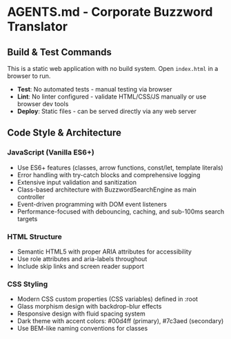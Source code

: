 # AGENTS.md - Corporate Buzzword Translator

## Build & Test Commands
This is a static web application with no build system. Open `index.html` in a browser to run.
- **Test**: No automated tests - manual testing via browser
- **Lint**: No linter configured - validate HTML/CSS/JS manually or use browser dev tools
- **Deploy**: Static files - can be served directly via any web server

## Code Style & Architecture

### JavaScript (Vanilla ES6+)
- Use ES6+ features (classes, arrow functions, const/let, template literals)
- Error handling with try-catch blocks and comprehensive logging
- Extensive input validation and sanitization
- Class-based architecture with BuzzwordSearchEngine as main controller
- Event-driven programming with DOM event listeners
- Performance-focused with debouncing, caching, and sub-100ms search targets

### HTML Structure
- Semantic HTML5 with proper ARIA attributes for accessibility
- Use role attributes and aria-labels throughout
- Include skip links and screen reader support

### CSS Styling
- Modern CSS custom properties (CSS variables) defined in :root
- Glass morphism design with backdrop-blur effects
- Responsive design with fluid spacing system
- Dark theme with accent colors: #00d4ff (primary), #7c3aed (secondary)
- Use BEM-like naming conventions for classes